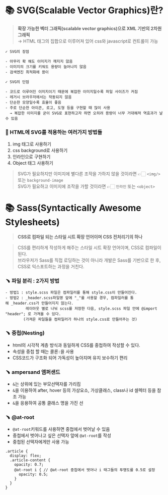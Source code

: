 # 📚 SVG(Scalable Vector Graphics)란?

> **확장 가능한 벡터 그래픽(scalable vector graphics)으로 XML 기반의 2차원 그래픽** <br>
> → HTML 태그의 집합으로 이루어져 있어 css와 javascript로 컨트롤이 가능 


```
✓ SVG의 장점

- 아무리 확 해도 이미지가 깨지지 않음
- 이미지의 크기를 키워도 용량이 늘어나지 않음
- 검색엔진 최적화에 용이

✓ SVG의 단점

- 코드로 이루어진 이미지이기 때문에 복잡한 이미지일수록 파일 사이즈가 커짐
- 레거시 브라우저에서는 작동되지 않음
- 단순한 모양일수록 효율이 좋음
- 주로 단순한 아이콘, 로고, 도형 등을 구현할 때 많이 사용 
  → 복잡한 이미지를 굳이 SVG로 표현하고자 하면 오히려 용량이 너무 거대해져 역효과가 날 수 있음
````

### 📝 HTML에 SVG를 적용하는 여러가지 방법들

1. img 태그로 사용하기
2. css background로 사용하기
3. 인라인으로 구현하기
4. Object 태그 사용하기

> SVG가 필요하지만 이미지에 별다른 조작을 가하지 않을 것이라면 👉🏻 ```<img/>``` 또는 ```background-image``` <br>
> SVG가 필요하고 이미지에 조작을 가할 것이라면 👉🏻 ```인라인``` 또는 ```<object>```

  
# 📚 Sass(Syntactically Awesome Stylesheets)
  
> **CSS로 컴파일 되는 스타일 시트 확장 언어이며 CSS 전처리기의 하나**<br>
  
> CSS를 편리하게 작성하게 해주는 스타일 시트 확장 언어이며, CSS로 컴파일이 된다. <br>
> 브라우저가 Sass를 직접 로딩하는 것이 아니라 개발은 Sass를 기반으로 한 후, CSS로 익스포트하는 과정을 거친다.

 ### ﹅ 파일 분리 : 2가지 방법
```
- 방법1 : style.scss 파일은 컴파일러를 통해 style.css이 만들어진다.
- 방법2 : _header.scss파일명 앞에 "_"를 사용할 경우, 컴파일러를 통해 _header.css가 만들어지지 않는다. 
         레이아웃 별로 나눠 scss를 저장한 다음, style.scss 파일 안에 @import "header"; 로 가져올 수 있다. 
        (가져온 파일들을 컴파일러가 하나의 style.css로 만들어주는 것)
```
### ﹅ 중첩(Nesting)

- html의 시각적 계층 방식과 동일하게 CSS를 중첩하여 작성할 수 있다.
- 속성을 중첩 할 때는 콜론`:`을 사용
- CSS코드가 구조화 되어 가독성이 높아지며 유지 보수하기 편리

### ﹅ ampersand 앰퍼샌드

- `&`는 상위에 있는 부모선택자를 가리킴
- `&`을 이용하여 after, hover 등의 가상요소, 가상클래스, class나 id 셀렉터 등을 참조 가능
- `&`을 응용하여 공통 클래스 명을 가진 선

### ﹅ @at-root

- `@at-root`키워드를 사용하면 중첩에서 벗어날 수 있음
- 중첩에서 벗어나고 싶은 선택자 앞에 `@at-root`를 작성
- 중첩된 선택자에게만 사용 가능
```
.article {
  display: flex;
  .article-content {
    opacity: 0.7;
    @at-root i { // @at-root 중첩에서 벗어나 i 태그들의 투명도를 0.5로 설정
      opacity: 0.5;
    }
  }
}
```
